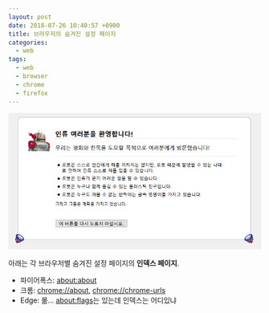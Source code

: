 ```yaml
---
layout: post
date: 2018-07-26 10:40:57 +0900
title: 브라우저의 숨겨진 설정 페이지
categories:
  - web
tags:
  - web
  - browser
  - chrome
  - firefox
---
```


~~![인류멸망을꿈꾸는모질라](/images/image-hidden-page.png)~~

아래는 각 브라우저별 숨겨진 설정 페이지의 **인덱스 페이지**.

- 파이어폭스: [about:about](about:about)
- 크롬: [chrome://about](chrome://about), [chrome://chrome-urls](chrome://chrome-urls)
- Edge: 몲... [about:flags](about:flags)는 있는데 인덱스는 어디있냐
